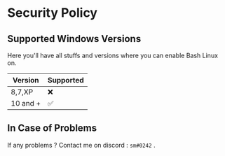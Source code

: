 # Security Policy

## Supported Windows Versions

Here you'll have all stuffs and versions where you can enable Bash Linux on.

| Version  | Supported          |
| -------- | ------------------ |
|  8,7,XP  | :x:                |
| 10 and + | :white_check_mark: |

## In Case of Problems

If any problems ? Contact me on discord : `sm#0242` .
